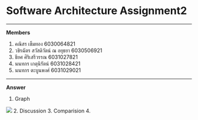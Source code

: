 # Software Architecture Assignment2
-----
**Members**
1. คณิสร เข็มทอง 6030064821
2. วชิรฉัตร สวัสดิวัตน์ ณ อยุธยา 6030506921
3. ธียศ ศิริเสรีวรรณ 6031027821
4. นนทกร เกตุนิรัตน์ 6031028421
5. นนทกร ตะบูนพงศ์ 6031029021
-----
**Answer**
1. Graph
<img src='C:\Users\World\Desktop\SoftArc\Assignment2\Old_man_Assignment2\Answers\ExerciseC\GraphInC.PNG'>
2. Discussion
3. Comparision
4.
